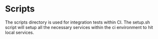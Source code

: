 # Scripts

The scripts directory is used for integration tests within CI. The setup.sh script will setup all the necessary services within the ci environment to hit local services.
